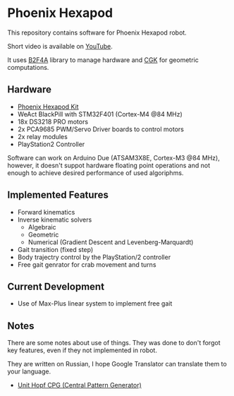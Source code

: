 Phoenix Hexapod
===============

This repository contains software for Phoenix Hexapod robot.

Short video is available on [YouTube](https://youtu.be/20ni6MPR1c4).

It uses [B2F4A](https://github.com/godunko/b2f4a) library to manage hardware and [CGK](https://github.com/godunko/cgk) for geometric computations.


Hardware
--------

 * [Phoenix Hexapod Kit](https://aliexpress.ru/item/1457972327.html?spm=a2g2w.orderdetail.0.0.4cbc4aa6C7frwp&sku_id=67027752015)
 * WeAct BlackPill with STM32F401 (Cortex-M4 @84 MHz)
 * 18x DS3218 PRO motors
 * 2x PCA9685 PWM/Servo Driver boards to control motors
 * 2x relay modules
 * PlayStation2 Controller

Software can work on Arduino Due (ATSAM3X8E, Cortex-M3 @84 MHz), however, it doesn't suppot hardware floating point operations and not enough to achieve desired performance of used algoriphms.
 
Implemented Features
--------------------

 * Forward kinematics
 * Inverse kinematic solvers
   * Algebraic
   * Geometric
   * Numerical (Gradient Descent and Levenberg-Marquardt)
 * Gait transition (fixed step)
 * Body trajectry control by the PlayStation/2 controller
 * Free gait genrator for crab movement and turns

Current Development
-------------------

 * Use of Max-Plus linear system to implement free gait

Notes
-----

There are some notes about use of things. They was done to don't forgot key features, even if they not implemented in robot.

They are written on Russian, I hope Google Translator can translate them to your language.

 * [Unit Hopf CPG (Central Pattern Generator)](documentation/ru/Unit_Hopf_CPG.md)
